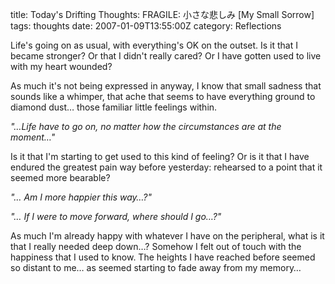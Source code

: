 title: Today's Drifting Thoughts: FRAGILE: 小さな悲しみ [My Small Sorrow]
tags: thoughts
date: 2007-01-09T13:55:00Z
category: Reflections

Life's going on as usual, with everything's OK on the outset. Is it that I became stronger? Or that I didn't really cared? Or I have gotten used to live with my heart wounded?

As much it's not being expressed in anyway, I know that small sadness that sounds like a whimper, that ache that seems to have everything ground to diamond dust… those familiar little feelings within.

*"…Life have to go on, no matter how the circumstances are at the moment…"*

Is it that I'm starting to get used to this kind of feeling? Or is it that I have endured the greatest pain way before yesterday: rehearsed to a point that it seemed more bearable?

*"… Am I more happier this way…?"* 

*"… If I were to move forward, where should I go…?"*

As much I'm already happy with whatever I have on the peripheral, what is it that I really needed deep down…? Somehow I felt out of touch with the happiness that I used to know. The heights I have reached before seemed so distant to me… as seemed starting to fade away from my memory…
